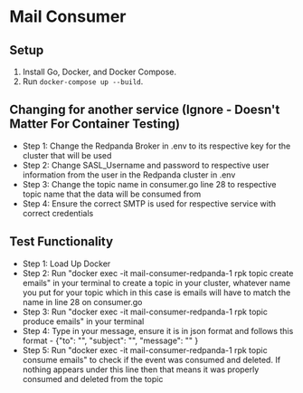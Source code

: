 # Mail Consumer

## Setup
1. Install Go, Docker, and Docker Compose.
2. Run `docker-compose up --build`.

## Changing for another service (Ignore - Doesn't Matter For Container Testing)
- Step 1: Change the Redpanda Broker in .env to its respective key for the cluster that will be used
- Step 2: Change SASL_Username and password to respective user information from the user in the Redpanda cluster in .env
- Step 3: Change the topic name in consumer.go line 28 to respective topic name that the data will be consumed from
- Step 4: Ensure the correct SMTP is used for respective service with correct credentials

## Test Functionality
- Step 1: Load Up Docker
- Step 2: Run "docker exec -it mail-consumer-redpanda-1 rpk topic create emails" in your terminal to create a topic in your cluster, whatever name you put for your topic which in this case is emails will have to match the name in line 28 on consumer.go
- Step 3: Run "docker exec -it mail-consumer-redpanda-1 rpk topic produce emails" in your terminal
- Step 4: Type in your message, ensure it is in json format and follows this format - {"to": "", "subject": "", "message": "" }
- Step 5: Run "docker exec -it mail-consumer-redpanda-1 rpk topic consume emails" to check if the event was consumed and deleted. If nothing appears under this line then that means it was properly consumed and deleted from the topic